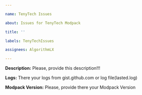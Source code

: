 ```yaml
---

name: TenyTech Issues

about: Issues for TenyTech Modpack

title: ''

labels: TenyTechIssues

assignees: AlgorithmLX

---
```


**Description:** Please, provide this description!!!

**Logs:** There your logs from gist.github.com or log file(lasted.log)

**Modpack Version:** Please, provide there your Modpack Version
